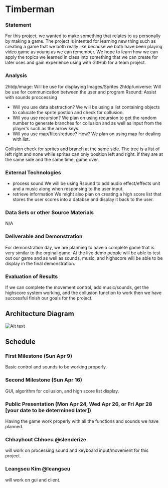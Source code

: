 # Timberman

### Statement

For this project, we wanted to make something that relates to us personally by making a game.  The project is intented for learning new thing such as creating a game that we both really like because we both have been playing video game as young as we can remember. We hope to learn how we can apply the topics we learned in class into something that we can create for later uses and gain experience using with GitHub for a team project.

### Analysis

2htdp/image: Will be use for displaying Images/Sprites
2htdp/universe: Will be use for communication between the user and program
Rsound: Assist with sounds proccessing 

- Will you use data abstraction? 
We will be using a list containing objects to calucate the sprite postion and check for collusion.
- Will you use recursion? 
We plan on using recursion to get the random number to generate branches for collusion and as well as input from the player's such as the arrow keys. 
- Will you use map/filter/reduce? How? 
We plan on using map for dealing with list.

Collision check for sprites and branch at the same side. The tree is a list of left right and none while sprites can only position left and right. If they are at the same side and the same time, game over.

### External Technologies

- process sound 
We will be using Rsound to add audio effect/effects unit and a music along when responsing to the user input.
- retrieve information 
We might also plan on creating a high score list that stores the user scores into a databse and display it back to the user.

### Data Sets or other Source Materials

N/A

### Deliverable and Demonstration

For demonstration day, we are planning to have a complete game that is very similar to the orginal game. At the live demo people will be able to test out our game and as well as sounds, music, and highscore will be able to be display in the final demonstration. 

### Evaluation of Results

If we can complete the movement control, add music/sounds, get the highscore system working, and the collusion function to work then we have successful finish our goals for the project.

## Architecture Diagram

![Alt text](https://www.draw.io/?lightbox=1&highlight=0000ff&edit=_blank&layers=1&nav=1&title=Untitled%20Diagram.xml#R7VjJkpswEP0aX13smOPEniWHqZqKk0pylEEG1QhECeElX58GSWZ14onJzMU62OLRakG%2Fp%2B4uZvYyPTxylCfPLMJ0ZhnRYWavZpYVOAv4rYCjBFwnkEDMSSQhowHW5BeWoKnRkkS4UJiEBGNUkLwLhizLcCg6GOKc7btmW0ajDpCjGA%2BAdYioRudug38nkUgkvnCNBn%2FCJE703qah7mxQ%2BBpzVmZqx4xlWN5JkXajTIsERWzfguz7mb3kjAk5Sw9LTKu49mJWiKN%2B0Jn9KREphQsTpvXthzOLzUsWw4txnIn2dmf92XLFDtFSO7Q8Kiqv1SyuZnc8TIgAikoOUTBWBMUcpdoOnDemGozIrg9teB%2BBlR273psJfKhwREmcARLCK2EOwJZl4gGlhFa6%2FIoSliKFrtViQ19LTVqOul4yynjt3Dbq0Q1eITh7xdqo5lyDWj6V2ZZQ2jOCeEQENxsoeMiG4m%2BHObxdC1LsPGKWYsGPYKLuOq4jl%2BhDaHlzX%2Bl632jatpWskpaeLU8dJnWQ4pP3RhEwUaIYF8iIXIcR6QbuTHQhBvz4o2Jn7vgn4GcNGIavgRfMCTxlxXTN49kYFqzkoT7qKlUJxGOszXyJ4aiTJoaR5pgiQXbdXDIWM7X0hRF4lBNDrud3GAIyui7kQ6lVvcifHuMyMobH%2F3oyXGvRJ8O8jozg3ci44xwdWwZ5FeTiPFe%2B63a4Mg2rR4n0%2BM8EuVMRdFmk%2FZFIO1NH%2BuJU4U2mzgMRSpzq6uebwuJ9XDbwdMLUCvP%2FWzbQr9Sq3c%2BIZICsZTAsD6U5BC3bFPnEtbnujXA0UhGB0m09zpdFDa8Ih6aCsKy%2BxSuNdIv7E6Y7LEh4qu%2Bqnuv6Piajfh9w6s8uVt9QtBPUcRvaUb1dNXTjpWRim4u57wTNGFR4ZxHMg%2FZwhgXf9N250RpaIdecap3NWyp7gh2LkNXNYIQE2qBiRGw3xVynGN%2FvKaYjmCCANrBF9VAwljPSEgbGBIpYDBTxrYAWwTI%2BZ3kpRtKMlYgoB7dlBomV12K5pZ13EREkjT9kHdN0Pk5FzkBFK1LktO7ndgTvZxb4MFgppKb%2BVsq0xkhafRa4CezdBNZRlOs5IxIKxkrVFBryBhq6KyPCACoLksXw%2F6Wov%2BLceJ74O4TnDXnWJarDsx28mWe4bL6fyca4%2BUBp3%2F8G "Optional title")

## Schedule

### First Milestone (Sun Apr 9)

Basic control and sounds to be working properly.

### Second Milestone (Sun Apr 16)

GUI, algorithm for collusion, and high score list display.

### Public Presentation (Mon Apr 24, Wed Apr 26, or Fri Apr 28 [your date to be determined later])

Having the game work properly with all the functions and sounds we have planned.

### Chhayhout Chhoeu @slenderize
will work on processing sound and keyboard input/movement for this project. 

### Leangseu Kim @leangseu
will work on gui and client. 

